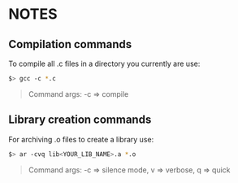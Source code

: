 # NOTES

## Compilation commands

To compile all .c files in a directory you currently are use:

```bash
$> gcc -c *.c
```

> Command args: -c => compile

## Library creation commands

For archiving .o files to create a library use:

```bash
$> ar -cvq lib<YOUR_LIB_NAME>.a *.o
```

> Command args: -c => silence mode, v => verbose, q => quick
